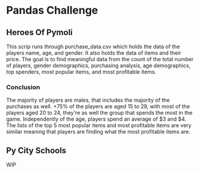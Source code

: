 # Pandas Challenge

## Heroes Of Pymoli
This scrip runs through purchase_data.csv which holds the data of the players name, age, and gender. It also holds the data of items and their price. 
The goal is to find meaningful data from the count of the total number of players, gender demographics, purchasing analysis, age demographics, top spenders, most popular items, and most profitable items.

### Conclusion 
The majority of players are males, that includes the majority of the purchases as well. 
+75% of the players are aged 15 to 29, with most of the players aged 20 to 24, they're as well the group that spends the most in the game.
Independently of the age, players spend an average of $3 and $4.  The lists of the top 5 most popular items and most profitable items are very similar meaning that players are finding what the most profitable items are.

## Py City Schools
WIP
